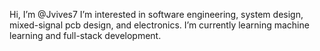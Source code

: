 Hi, I’m @Jvives7
I’m interested in software engineering, system design, mixed-signal pcb design, and electronics. I’m currently learning machine learning and full-stack development. 
